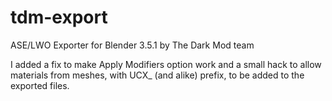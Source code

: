 # tdm-export
ASE/LWO Exporter for Blender 3.5.1 by The Dark Mod team

I added a fix to make Apply Modifiers option work and a small hack to allow materials from meshes, with UCX_ (and alike) prefix, to be added to the exported files. 
